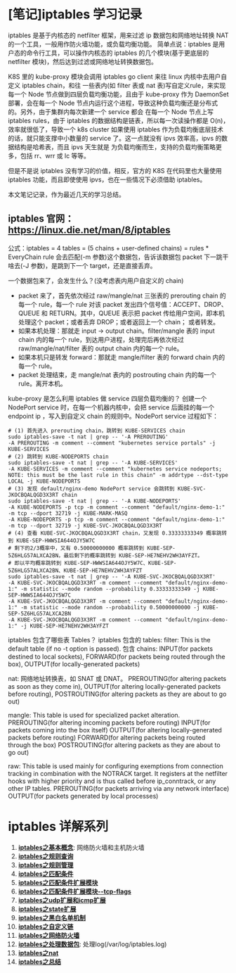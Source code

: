 
# [笔记]iptables 学习记录
iptables 是基于内核态的 netfilter 框架，用来过滤 ip 数据包和网络地址转换 NAT 的一个工具，一般用作防火墙功能，或负载均衡功能。
简单点说：iptables 是用户态的命令行工具，可以操作内核态的 iptables 的几个模块(基于更底层的 netfilter 模块)，然后达到过滤或网络地址转换数据包。

K8S 里的 kube-proxy 模块会调用 iptables go client 来往 linux 内核中去用户自定义 iptables chain，和往
一些表内(如 filter 表或 nat 表)写自定义rule，来实现每一个 Node 节点做到四层负载均衡功能，且由于 kube-proxy
作为 DaemonSet 部署，会在每一个 Node 节点内运行这个进程，导致这种负载均衡还是分布式的。另外，由于集群内每次新建一个 service 都会
在每一个 Node 节点上写 iptables rules，由于 iptables 的数据结构是链表，所以每一次读操作都是 O(n)，效率就很低了，导致一个 k8s cluster
如果使用 iptables 作为负载均衡底层技术的话，就只能支撑中小数量的 service 了。这一点就没有 ipvs 效率高，ipvs 的数据结构是哈希表，而且 ipvs 天生就是
为负载均衡而生，支持的负载均衡策略更多，包括 rr、wrr 或 lc 等等。

但是不是说 iptables 没有学习的价值，相反，官方的 K8S 在代码里也大量使用 iptables 功能，而且即使使用 ipvs，也在一些情况下必须借助 iptables。

本文笔记记录，作为最近几天的学习总结。

## iptables 官网：https://linux.die.net/man/8/iptables
公式：iptables = 4 tables = (5 chains + user-defined chains) = rules * EveryChain
rule 会去匹配(-m 参数)这个数据包，告诉该数据包 packet 下一跳干啥去(-J 参数)，是跳到下一个 target，还是直接丢弃。

一个数据包来了，会发生什么？(没考虑表内用户自定义的 chain)
* packet 来了，首先依次经过 raw/mangle/nat 三张表的 prerouting chain 的每一个 rule，每一个 rule 对该 packet 
发出四个信号值：ACCEPT、DROP、QUEUE 和 RETURN。其中，QUEUE 表示把 packet 传给用户空间，即本机处理这个 packet；或者丢弃 DROP；或者返回上一个 chain；
或者转发。
* 如果本机处理：那就走 input -> output chain。filter/mangle 表的 input chain 内的每一个 rule，到达用户进程，处理完后再依次经过 raw/mangle/nat/filter 表的
output chain 内的每一个 rule。
* 如果本机只是转发 forward：那就走 mangle/filter 表的 forward chain 内的每一个 rule。
* packet 处理结束，走 mangle/nat 表内的 postrouting chain 内的每一个 rule。离开本机。

kube-proxy 是怎么利用 iptables 做 service 四层负载均衡的？
创建一个 NodePort service 时，在每一个机器内核中，会把 service 后面挂的每一个 endpoint ip ，写入到自定义 chain 的规则中。NodePort service 过程如下： 
```shell script
# (1) 首先进入 prerouting chain，跳转到 KUBE-SERVICES chain
sudo iptables-save -t nat | grep -- '-A PREROUTING'
-A PREROUTING -m comment --comment "kubernetes service portals" -j KUBE-SERVICES
# (2) 跳转到 KUBE-NODEPORTS chain
sudo iptables-save -t nat | grep -- '-A KUBE-SERVICES'
-A KUBE-SERVICES -m comment --comment "kubernetes service nodeports; NOTE: this must be the last rule in this chain" -m addrtype --dst-type LOCAL -j KUBE-NODEPORTS
# (3) 发现 default/nginx-demo NodePort service 会跳转到 KUBE-SVC-JKOCBQALQGD3X3RT chain
sudo iptables-save -t nat | grep -- '-A KUBE-NODEPORTS'
-A KUBE-NODEPORTS -p tcp -m comment --comment "default/nginx-demo-1:" -m tcp --dport 32719 -j KUBE-MARK-MASQ
-A KUBE-NODEPORTS -p tcp -m comment --comment "default/nginx-demo-1:" -m tcp --dport 32719 -j KUBE-SVC-JKOCBQALQGD3X3RT
# (4) 查看 KUBE-SVC-JKOCBQALQGD3X3RT chain，又发现 0.33333333349 概率跳转到 KUBE-SEP-HWWSIA644OJY5W7C
# 剩下的2/3概率中，又有 0.50000000000 概率跳转到 KUBE-SEP-5Z6HLG57ALXCA2BN，最后剩下的概率跳转到 KUBE-SEP-HE7NEHV2WH3AYFZT。
# 即以平均概率跳转到 KUBE-SEP-HWWSIA644OJY5W7C、KUBE-SEP-5Z6HLG57ALXCA2BN、KUBE-SEP-HE7NEHV2WH3AYFZT
sudo iptables-save -t nat | grep -- '-A KUBE-SVC-JKOCBQALQGD3X3RT'
-A KUBE-SVC-JKOCBQALQGD3X3RT -m comment --comment "default/nginx-demo-1:" -m statistic --mode random --probability 0.33333333349 -j KUBE-SEP-HWWSIA644OJY5W7C
-A KUBE-SVC-JKOCBQALQGD3X3RT -m comment --comment "default/nginx-demo-1:" -m statistic --mode random --probability 0.50000000000 -j KUBE-SEP-5Z6HLG57ALXCA2BN
-A KUBE-SVC-JKOCBQALQGD3X3RT -m comment --comment "default/nginx-demo-1:" -j KUBE-SEP-HE7NEHV2WH3AYFZT
```

iptables 包含了哪些表 Tables？
iptables 包含的 tables:
filter: This is the default table (if no -t option is passed). 包含 chains:
INPUT(for packets destined to local sockets), 
FORWARD(for packets being routed through the box), 
OUTPUT(for locally-generated packets)

nat: 网络地址转换表，如 SNAT 或 DNAT。
PREROUTING(for altering packets as soon as they come in), 
OUTPUT(for altering locally-generated packets before routing), 
POSTROUTING(for altering packets as they are about to go out)

mangle: This table is used for specialized packet alteration. 
PREROUTING(for altering incoming packets before routing)
INPUT(for packets coming into the box itself)
OUTPUT(for altering locally-generated packets before routing)
FORWARD(for altering packets being routed through the box)
POSTROUTING(for altering packets as they are about to go out)

raw: This table is used mainly for configuring exemptions from connection tracking in combination with the NOTRACK target. It registers at the netfilter hooks with higher priority and is thus called before ip_conntrack, or any other IP tables.
PREROUTING(for packets arriving via any network interface)
OUTPUT(for packets generated by local processes)


# iptables 详解系列
1. **[iptables之基本概念](http://www.zsythink.net/archives/1199)**: 网络防火墙和主机防火墙
2. **[iptables之规则查询](http://www.zsythink.net/archives/1493)**
3. **[iptables之规则管理](http://www.zsythink.net/archives/1517)**
4. **[iptables之匹配条件](http://www.zsythink.net/archives/1544)**
5. **[iptables之匹配条件扩展模块](http://www.zsythink.net/archives/1564)**
6. **[iptables之匹配条件扩展模块--tcp-flags](http://www.zsythink.net/archives/1578)**
7. **[iptables之udp扩展和icmp扩展](http://www.zsythink.net/archives/1588)**
8. **[iptables之state扩展](http://www.zsythink.net/archives/1597)**
9. **[iptables之黑白名单机制](http://www.zsythink.net/archives/1604)**
10. **[iptables之自定义链](http://www.zsythink.net/archives/1625)**
11. **[iptables之网络防火墙](http://www.zsythink.net/archives/1663)**
12. **[iptables之处理数据包](http://www.zsythink.net/archives/1684)**: 处理log(/var/log/iptables.log)
13. **[iptables之nat](http://www.zsythink.net/archives/1764)**
14. **[iptables之总结](http://www.zsythink.net/archives/1869)**
